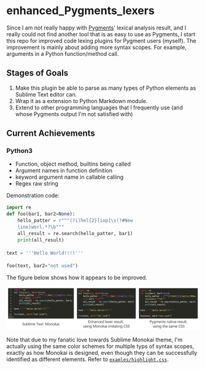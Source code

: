 # enhanced_Pygments_lexers

Since I am not really happy with [Pygments](https://pygments.org/)' lexical analysis result, and I really could not find another tool that is as easy to use as Pygments, I start this repo for improved code lexing plugins for Pygment users (myself). The improvement is mainly about adding more syntax scopes. For example, arguments in a Python function/method call.  

## Stages of Goals

1. Make this plugin be able to parse as many types of Python elements as Sublime Text editor can.  
2. Wrap it as a extension to Python Markdown module.  
3. Extend to other programming languages that I frequently use (and whose Pygments output I'm not satisfied with)  

## Current Achievements

### Python3

- Function, object method, builtins being called
- Argument names in function definition
- keyword argument name in callable calling
- Regex raw string

Demonstration code:  

```python
import re
def foo(bar1, bar2=None):
    hello_patter = r"""(?i)hel{2}[iop]\s(?#New
    line)worl.*?\b"""
    all_result = re.search(hello_patter, bar1)
    print(all_result)

text = '''Hello World!!!!'''

foo(text, bar2="not used")
```

The figure below shows how it appears to be improved.  

![Results](examples/python_results.png)  

Note that due to my fanatic love towards Sublime Monokai theme, I'm actually using the same color schemes for multiple typs of syntax scopes, exactly as how Monokai is designed, even though they can be successfully identified as different elements. Refer to [`examles/highlight.css`](examples/highlight.css).   
